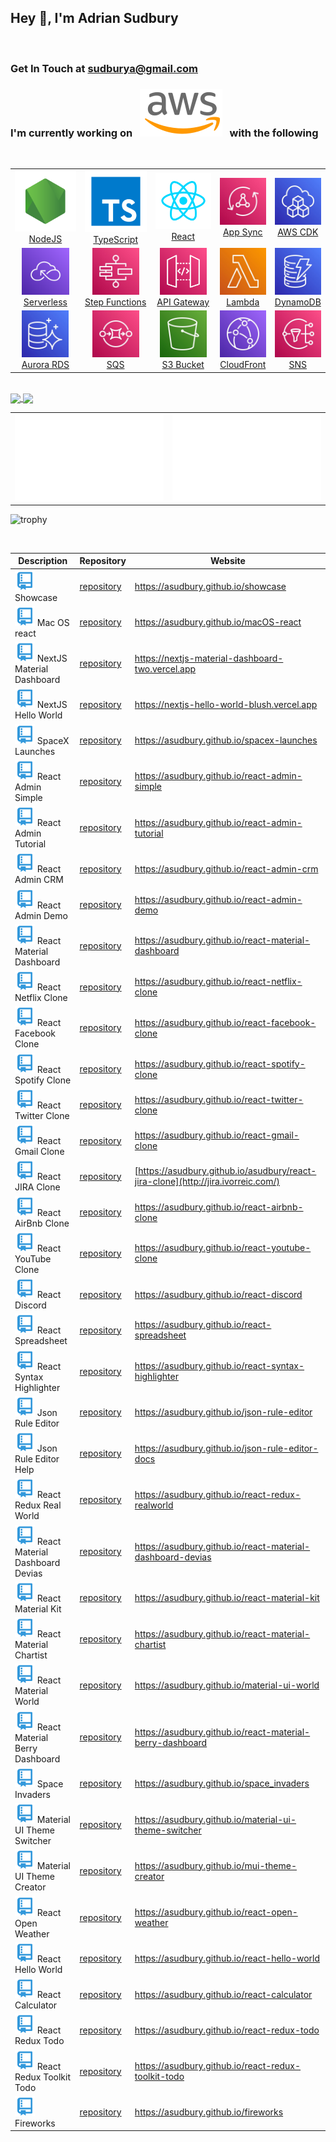 <h2>Hey 👋, I'm Adrian Sudbury</h2>

<br />
<h3>Get In Touch at <a href="mailto:sudburya@gmail.com">sudburya@gmail.com</a></h3>

<h3>I'm currently working on&nbsp;&nbsp;&nbsp;<img src="assets/svg/aws.svg"/>&nbsp;&nbsp;&nbsp;with the following</h3>

<br />

<table cellspacing="5" cellpadding="5" width="100%">
  <tr>
    <td align="center">
      <a href="https://nodejs.org/">
        <img src="assets/svg/nodejs.svg"/><br>NodeJS
      </a>
    </td>
    <td align="center">
      <a href="https://typescriptlang.org">
        <img src="assets/svg/typescript.svg"/><br>TypeScript
      </a>
    </td>
    <td align="center">
      <a href="https://reactjs.org">
        <img src="assets/svg/react.svg"/><br>React
      </a>
    </td>
    <td align="center">
      <a href="https://aws.amazon.com/appsync/">
        <img src="assets/svg/appsync.svg" height="75px"><br>App Sync
      </a>
    </td>
    <td align="center">
      <a href="https://aws.amazon.com/cdk">
        <img src="assets/svg/cdk.svg" height="75px"><br>AWS CDK
      </a>
    </td>

  </tr>
  <tr>
    <td align="center">
      <a href="https://aws.amazon.com/serverless">
        <img src="assets/svg/serverless.svg"  height="75px"/><br>Serverless
      </a>
    </td>
    <td align="center">
      <a href="https://aws.amazon.com/step-functions">
        <img src="assets/svg/stepfunction.svg"  height="75px"/><br>Step Functions
      </a>
    </td>
    <td align="center">
      <a href="https://aws.amazon.com/api-gateway">
        <img src="assets/svg/apigateway.svg" height="75px"/><br>API Gateway
      </a>
    </td>
    <td align="center">
      <a href="https://aws.amazon.com/lambda">
        <img src="assets/svg/lambda.svg" height="75px"/><br>Lambda
      </a>
    </td>
        <td align="center">
      <a href="https://aws.amazon.com/dynamodb">
        <img src="assets/svg/dynamodb.svg"  height="75px"/><br>DynamoDB
      </a>
    </td>
  </tr>
  <tr>
    <td align="center">
      <a href="https://aws.amazon.com/rds/aurora">
        <img src="assets/svg/aurora.svg" height="75px"/><br>Aurora RDS
      </a>
    </td>
    <td align="center">
      <a href="https://aws.amazon.com/sqs">
        <img src="assets/svg/sqs.svg" height="75px"/><br>SQS
      </a>
    </td>
    <td align="center">
      <a href="https://aws.amazon.com/s3">
        <img src="assets/svg/s3Bucket.svg" height="75px"/><br>S3 Bucket
      </a>
    </td>
    <td align="center">
      <a href="https://aws.amazon.com/cloudfront">
        <img src="assets/svg/cloudFront.svg" height="75px"/><br>CloudFront
      </a>
    </td>
    <td align="center">
      <a href="https://aws.amazon.com/sns">
        <img src="assets/svg/sns.svg"  height="75px"/><br>SNS
      </a>
    </td>
  </tr>
</table>

<br>

<a href="https://github.com/anuraghazra/github-readme-stats">
  <img align="center" src="https://github-readme-stats.vercel.app/api/top-langs/?username=asudbury" />
</a>
<a href="https://github.com/anuraghazra/convoychat">
  <img align="center" src="https://github-readme-stats.vercel.app/api?username=anuraghazra&show_icons=true" />
</a>

<table align="left" cellspacing="0" cellpadding="0" width="100%">
  <tr>
    <td> <img src="https://raw.githubusercontent.com/asudbury/github-stats-transparent/output/generated/overview.svg" alt="Adrian Sudbury GitHub stats"  /></td>
    <td><img src="https://raw.githubusercontent.com/asudbury/github-stats-transparent/output/generated/languages.svg" alt="Languages used" /></td>
  </tr>
</table>

<br>

![trophy](https://github-profile-trophy.vercel.app/?username=asudbury&theme=onedark&row=2&column=5&margin-w=15&margin-h=15&no-bg=true)

<br>

| Description                                                              | Repository                                                                | Website                                                                           |
| ------------------------------------------------------------------------ | ------------------------------------------------------------------------- | --------------------------------------------------------------------------------- |
| ![](/assets/img/git-repository-line.svg) Showcase                        | [repository](https://github.com/asudbury/showcase)                        | <https://asudbury.github.io/showcase>                                               |
| ![](/assets/img/git-repository-line.svg) Mac OS react                    | [repository](https://github.com/asudbury/macOS-react)                        | <https://asudbury.github.io/macOS-react>                                               |
| ![](/assets/img/git-repository-line.svg) NextJS Material Dashboard       | [repository](https://github.com/asudbury/nextjs-material-dashboard)       | <https://nextjs-material-dashboard-two.vercel.app>                                  |
| ![](/assets/img/git-repository-line.svg) NextJS Hello World              | [repository](https://github.com/asudbury/nextjs-hello-world)              | <https://nextjs-hello-world-blush.vercel.app>                                       |
| ![](/assets/img/git-repository-line.svg) SpaceX Launches                 | [repository](https://github.com/asudbury/spacex-launches)                 | <https://asudbury.github.io/spacex-launches>                                        |
| ![](/assets/img/git-repository-line.svg) React Admin Simple              | [repository](https://github.com/asudbury/react-admin-simple)              | <https://asudbury.github.io/react-admin-simple>                                     |
| ![](/assets/img/git-repository-line.svg) React Admin Tutorial            | [repository](https://github.com/asudbury/react-admin-tutorial)            | <https://asudbury.github.io/react-admin-tutorial>                                   |
| ![](/assets/img/git-repository-line.svg) React Admin CRM                 | [repository](https://github.com/asudbury/react-admin-crm)                 | <https://asudbury.github.io/react-admin-crm>                                        |
| ![](/assets/img/git-repository-line.svg) React Admin Demo                | [repository](https://github.com/asudbury/react-admin-demo)                | <https://asudbury.github.io/react-admin-demo>                                       |
| ![](/assets/img/git-repository-line.svg) React Material Dashboard        | [repository](https://github.com/asudbury/react-material-dashboard)        | <https://asudbury.github.io/react-material-dashboard>                               |
| ![](/assets/img/git-repository-line.svg) React Netflix Clone             | [repository](https://github.com/asudbury/react-netflix-clone)             | <https://asudbury.github.io/react-netflix-clone>                                    |
| ![](/assets/img/git-repository-line.svg) React Facebook Clone            | [repository](https://github.com/asudbury/react-facebook-clone)            | <https://asudbury.github.io/react-facebook-clone>                                   |
| ![](/assets/img/git-repository-line.svg) React Spotify Clone             | [repository](https://github.com/asudbury/react-spotify-clone)             | <https://asudbury.github.io/react-spotify-clone>                                    |
| ![](/assets/img/git-repository-line.svg) React Twitter Clone             | [repository](https://github.com/asudbury/react-twitter-clone)             | <https://asudbury.github.io/react-twitter-clone>                                    |
| ![](/assets/img/git-repository-line.svg) React Gmail Clone               | [repository](https://github.com/asudbury/react-gmail-clone)               | <https://asudbury.github.io/react-gmail-clone>                                      |
| ![](/assets/img/git-repository-line.svg) React JIRA Clone                | [repository](https://github.com/asudbury/react-jira-clone)                | [https://asudbury.github.io/asudbury/react-jira-clone](http://jira.ivorreic.com/) |
| ![](/assets/img/git-repository-line.svg) React AirBnb Clone              | [repository](https://github.com/asudbury/react-airbnb-clone)              | <https://asudbury.github.io/react-airbnb-clone>                                     |
| ![](/assets/img/git-repository-line.svg) React YouTube Clone             | [repository](https://github.com/asudbury/react-youtube-clone)             | <https://asudbury.github.io/react-youtube-clone>                                    |
| ![](/assets/img/git-repository-line.svg) React Discord                   | [repository](https://github.com/asudbury/react-discord)                   | <https://asudbury.github.io/react-discord>                                          |
| ![](/assets/img/git-repository-line.svg) React Spreadsheet               | [repository](https://github.com/asudbury/react-spreadsheet)               | <https://asudbury.github.io/react-spreadsheet>                                      |
| ![](/assets/img/git-repository-line.svg) React Syntax Highlighter        | [repository](https://github.com/asudbury/react-syntax-highlighter)        | <https://asudbury.github.io/react-syntax-highlighter>                               |
| ![](/assets/img/git-repository-line.svg) Json Rule Editor                | [repository](https://github.com/asudbury/json-rule-editor)                | <https://asudbury.github.io/json-rule-editor>                                       |
| ![](/assets/img/git-repository-line.svg) Json Rule Editor Help           | [repository](https://github.com/asudbury/json-rule-editor-docs)           | <https://asudbury.github.io/json-rule-editor-docs>                                  |
| ![](/assets/img/git-repository-line.svg) React Redux Real World          | [repository](https://github.com/asudbury/react-redux-realworld)           | <https://asudbury.github.io/react-redux-realworld>                                  |
| ![](/assets/img/git-repository-line.svg) React Material Dashboard Devias | [repository](https://github.com/asudbury/react-material-dashboard-devias) | <https://asudbury.github.io/react-material-dashboard-devias>                        |
| ![](/assets/img/git-repository-line.svg) React Material Kit              | [repository](https://github.com/asudbury/react-material-kit)              | <https://asudbury.github.io/react-material-kit>                                     |
| ![](/assets/img/git-repository-line.svg) React Material Chartist         | [repository](https://github.com/asudbury/react-material-chartist)         | <https://asudbury.github.io/react-material-chartist>                                |
| ![](/assets/img/git-repository-line.svg) React Material World            | [repository](https://github.com/asudbury/material-ui-world)               | <https://asudbury.github.io/material-ui-world>                                      |
| ![](/assets/img/git-repository-line.svg) React Material Berry Dashboard  | [repository](https://github.com/asudbury/react-material-berry-dashboard)  | <https://asudbury.github.io/react-material-berry-dashboard>                         |
| ![](/assets/img/git-repository-line.svg) Space Invaders                  | [repository](https://github.com/asudbury/space_invaders)                  | <https://asudbury.github.io/space_invaders>                                         |
| ![](/assets/img/git-repository-line.svg) Material UI Theme Switcher      | [repository](https://github.com/asudbury/material-ui-theme-switcher)      | <https://asudbury.github.io/material-ui-theme-switcher>                             |
| ![](/assets/img/git-repository-line.svg) Material UI Theme Creator       | [repository](https://github.com/asudbury/mui-theme-creator)               | <https://asudbury.github.io/mui-theme-creator>                                      |
| ![](/assets/img/git-repository-line.svg) React Open Weather              | [repository](https://github.com/asudbury/react-open-weather)              | <https://asudbury.github.io/react-open-weather>                                     |
| ![](/assets/img/git-repository-line.svg) React Hello World               | [repository](https://github.com/asudbury/react-hello-world)               | <https://asudbury.github.io/react-hello-world>                                      |
| ![](/assets/img/git-repository-line.svg) React Calculator                | [repository](https://github.com/asudbury/react-calculator)                | <https://asudbury.github.io/react-calculator>                                       |
| ![](/assets/img/git-repository-line.svg) React Redux Todo                | [repository](https://github.com/asudbury/react-redux-todo)                | <https://asudbury.github.io/react-redux-todo>                                       |
| ![](/assets/img/git-repository-line.svg) React Redux Toolkit Todo        | [repository](https://github.com/asudbury/react-redux-toolkit-todo)        | <https://asudbury.github.io/react-redux-toolkit-todo>                               |
| ![](/assets/img/git-repository-line.svg) Fireworks                       | [repository](https://github.com/asudbury/fireworks)                       | <https://asudbury.github.io/fireworks>                                              |
